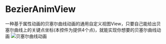 # BezierAnimView
一种基于属性动画的贝塞尔曲线动画的通用自定义视图View，只要自己能给出贝塞尔曲线上的关键点坐标(本控件为提供4个点)，就能实现你想要的贝塞尔曲线动画
![贝塞尔曲线动画](https://upload-images.jianshu.io/upload_images/3531899-f70a75956149704d.jpg?imageMogr2/auto-orient/strip%7CimageView2/2/w/1240)
